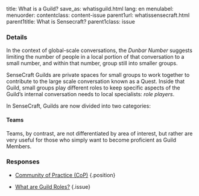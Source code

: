 title: What is a Guild?
save_as: whatisguild.html
lang: en
menulabel:
menuorder:
contentclass: content-issue
parent1url: whatissensecraft.html
parent1title: What is Sensecraft?
parent1class: issue

### Details

In the context of global-scale conversations, the *Dunbar Number* suggests limiting the number of people in a local portion of that conversation to a small number, and within that number, group still into smaller groups.

SenseCraft Guilds are private spaces for small groups to work together to contribute to the large scale conversation known as a Quest. Inside that Guild, small groups play different roles to keep specific aspects of the Guild’s internal conversation needs to local specialists: *role players*.

In SenseCraft, Guilds are now divided into two categories:
#### Teams
Teams, by contrast, are not differentiated by area of interest, but rather are very useful for those who simply want to become proficient as Guild Members.
### Responses

* [Community of Practice (CoP)](cop.html)
{.position}

* [What are Guild Roles?](whatareroles.html)
{.issue}
